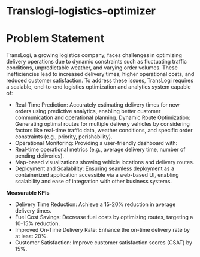 # Translogi-logistics-optimizer

# Problem Statement
TransLogi, a growing logistics company, faces challenges in optimizing delivery operations due to dynamic constraints such as fluctuating traffic conditions, unpredictable weather, and varying order volumes. These inefficiencies lead to increased delivery times, higher operational costs, and reduced customer satisfaction. To address these issues, TransLogi requires a scalable, end-to-end logistics optimization and analytics system capable of:

- Real-Time Prediction: Accurately estimating delivery times for new orders using predictive analytics, enabling better customer communication and operational planning.
Dynamic Route Optimization: Generating optimal routes for multiple delivery vehicles by considering factors like real-time traffic data, weather conditions, and specific order constraints (e.g., priority, perishability).
- Operational Monitoring: Providing a user-friendly dashboard with:
- Real-time operational metrics (e.g., average delivery time, number of pending deliveries).
- Map-based visualizations showing vehicle locations and delivery routes.
- Deployment and Scalability: Ensuring seamless deployment as a containerized application accessible via a web-based UI, enabling scalability and ease of integration with other business systems.

**Measurable KPIs**
- Delivery Time Reduction: Achieve a 15-20% reduction in average delivery times.
- Fuel Cost Savings: Decrease fuel costs by optimizing routes, targeting a 10-15% reduction.
- Improved On-Time Delivery Rate: Enhance the on-time delivery rate by at least 20%.
- Customer Satisfaction: Improve customer satisfaction scores (CSAT) by 15%.
